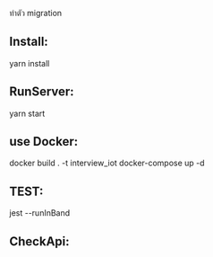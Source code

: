 ทำตัว migration

Install:
------------
yarn install

RunServer:
------------
yarn start

use Docker:
------------
docker build . -t interview_iot
docker-compose up -d

TEST: 
----------------------
jest --runInBand

CheckApi:
----------------------
